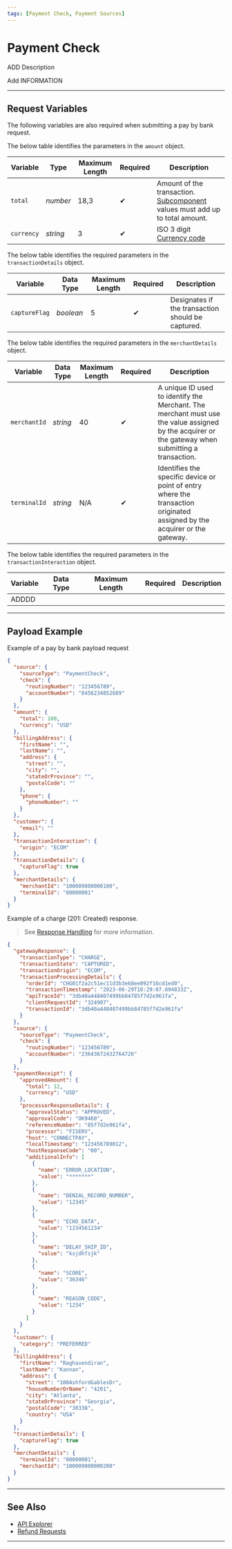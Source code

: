 ```yaml
---
tags: [Payment Check, Payment Sources]
---
```



# Payment Check

ADD Description

Add INFORMATION

<!-- type: tab-end -->
















---

## Request Variables

The following variables are also required when submitting a pay by bank request.

<!--
type: tab
titles: amount, transactionDetails, merchantDetails, transactionInteraction
-->

The below table identifies the parameters in the `amount` object.

| Variable | Type | Maximum Length | Required | Description |
| -------- | -- | ------------ | ----- | ------------------ |
| `total` | *number* | 18,3  | &#10004; | Amount of the transaction. [Subcomponent](?path=docs/Resources/Master-Data/Amount-Components.md) values must add up to total amount. |
| `currency` | *string* | 3 | &#10004; | ISO 3 digit [Currency code](?path=docs/Resources/Master-Data/Currency-Code.md) |

<!--
type: tab
-->

The below table identifies the required parameters in the `transactionDetails` object.

| Variable | Data Type| Maximum Length |Required | Description |
|---------|----------|----------------|---------|---|
| `captureFlag` | *boolean* | 5 | &#10004; | Designates if the transaction should be captured. |

<!--
type: tab
-->

The below table identifies the required parameters in the `merchantDetails` object.

| Variable | Data Type| Maximum Length | Required|  Description |
| --------- | ---------- | -------- | --------- | ----- |
| `merchantId` | *string* | 40 | &#10004; | A unique ID used to identify the Merchant. The merchant must use the value assigned by the acquirer or the gateway when submitting a transaction. |
| `terminalId` | *string* | N/A | &#10004; | Identifies the specific device or point of entry where the transaction originated assigned by the acquirer or the gateway. |

<!--
type: tab
-->

The below table identifies the required parameters in the `transactionInteraction` object.

| Variable | Data Type| Maximum Length | Required|  Description |
| --------- | ---------- | -------- | --------- | ----- |
| ADDDD

<!-- type: tab-end -->

---

## Payload Example

<!--
type: tab
titles: Request, Response
-->

Example of a pay by bank payload request

```json
{
  "source": {
    "sourceType": "PaymentCheck",
    "check": {
      "routingNumber": "123456789",
      "accountNumber": "8456234852689"
    }
  },
  "amount": {
    "total": 100,
    "currency": "USD"
  },
  "billingAddress": {
    "firstName": "",
    "lastName": "",
    "address": {
      "street": "",
      "city": "",
      "stateOrProvince": "",
      "postalCode": ""
    },
    "phone": {
      "phoneNumber": ""
    }
  },
  "customer": {
    "email": ""
  },
  "transactionInteraction": {
    "origin": "ECOM"
  },
  "transactionDetails": {
    "captureFlag": true
  },
  "merchantDetails": {
    "merchantId": "100009000000100",
    "terminalId": "00000001"
  }
}
```

<!--
type: tab
-->

Example of a charge (201: Created) response.

<!-- theme: info -->
> See [Response Handling](?path=docs/Resources/Guides/Response-Codes/Response-Handling.md) for more information.

```json
{
  "gatewayResponse": {
    "transactionType": "CHARGE",
    "transactionState": "CAPTURED",
    "transactionOrigin": "ECOM",
    "transactionProcessingDetails": {
      "orderId": "CHG01f2a2c51ec11d3b3e68ee092f16cd1ed0",
      "transactionTimestamp": "2023-06-29T10:29:07.694833Z",
      "apiTraceId": "3db40a448407499bb84785f7d2e961fa",
      "clientRequestId": "324907",
      "transactionId": "3db40a448407499bb84785f7d2e961fa"
    }
  },
  "source": {
    "sourceType": "PaymentCheck",
    "check": {
      "routingNumber": "123456789",
      "accountNumber": "23643672432764726"
    }
  },
  "paymentReceipt": {
    "approvedAmount": {
      "total": 12,
      "currency": "USD"
    },
    "processorResponseDetails": {
      "approvalStatus": "APPROVED",
      "approvalCode": "OK9460",
      "referenceNumber": "85f7d2e961fa",
      "processor": "FISERV",
      "host": "CONNECTPAY",
      "localTimestamp": "123456789012",
      "hostResponseCode": "00",
      "additionalInfo": [
        {
          "name": "ERROR_LOCATION",
          "value": "*******"
        },
        {
          "name": "DENIAL_RECORD_NUMBER",
          "value": "12345"
        },
        {
          "name": "ECHO_DATA",
          "value": "1234561234"
        },
        {
          "name": "DELAY_SHIP_ID",
          "value": "ksjdhfsjk"
        },
        {
          "name": "SCORE",
          "value": "36346"
        },
        {
          "name": "REASON_CODE",
          "value": "1234"
        }
      ]
    }
  },
  "customer": {
    "category": "PREFERRED"
  },
  "billingAddress": {
    "firstName": "Raghavendiran",
    "lastName": "Kannan",
    "address": {
      "street": "100AshfordGablesDr",
      "houseNumberOrName": "4201",
      "city": "Atlanta",
      "stateOrProvince": "Georgia",
      "postalCode": "30338",
      "country": "USA"
    }
  },
  "transactionDetails": {
    "captureFlag": true
  },
  "merchantDetails": {
    "terminalId": "00000001",
    "merchantId": "100009000000200"
  }
}
```

<!-- type: tab-end -->

---

## See Also

- [API Explorer](./api/?type=post&path=/payments/v1/charges)
- [Refund Requests](?path=docs/Resources/API-Documents/Payments/Payments.md)

---
